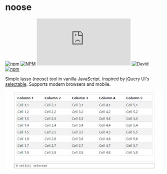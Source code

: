 # noose

[![npm](https://img.shields.io/npm/v/noose)](https://www.npmjs.com/package/noose)
[![NPM](https://img.shields.io/npm/l/noose)](https://github.com/tokafew420/noose/blob/master/LICENSE)
![GitHub file size in bytes](https://img.shields.io/github/size/tokafew420/noose/dist/noose.min.js)
![David](https://img.shields.io/david/tokafew420/noose)
[![npm](https://img.shields.io/npm/dt/noose)](https://www.npmjs.com/package/noose)

Simple lasso (noose) tool in vanilla JavaScript. Inspired by jQuery UI's [selectable](https://jqueryui.com/selectable/). Supports modern browsers and mobile.

<p align="center">
    <a href="https://tokafew420.github.io/noose/">
        <img src="https://github.com/tokafew420/noose/blob/master/docs/demo.gif" alt="Noose demo">
    </a>
</p>
